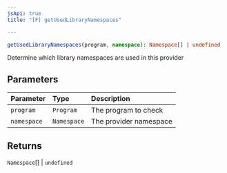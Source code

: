 ```yaml
---
jsApi: true
title: "[F] getUsedLibraryNamespaces"

---
```

```ts
getUsedLibraryNamespaces(program, namespace): Namespace[] | undefined
```

Determine which library namespaces are used in this provider

## Parameters

| Parameter | Type | Description |
| :------ | :------ | :------ |
| `program` | `Program` | The program to check |
| `namespace` | `Namespace` | The provider namespace |

## Returns

`Namespace`[] \| `undefined`

